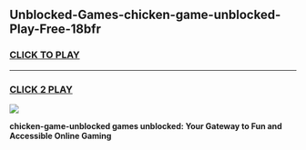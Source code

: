 
## Unblocked-Games-chicken-game-unblocked-Play-Free-18bfr
<h3>
<a href="https://premium76.site?title=chicken-game-unblocked&ref=19M">CLICK TO PLAY</a></h3>
<hr>

<h3>
<a href="https://premium76.site?title=chicken-game-unblocked&ref=19M">CLICK 2 PLAY</a>
  
</h3>

<a href="https://premium76.site?title=chicken-game-unblocked&ref=19M"><img src="https://clearcache.store/games.png"></a>


**chicken-game-unblocked games unblocked: Your Gateway to Fun and Accessible Online Gaming**
